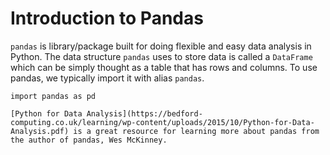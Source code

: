 # Introduction to Pandas

`pandas` is library/package built for doing flexible and easy data analysis in Python. The data structure `pandas` uses to store data is called a `DataFrame` which can be simply thought as a table that has rows and columns. To use pandas, we typically import it with alias `pandas`.

```
import pandas as pd
```

```{note}
[Python for Data Analysis](https://bedford-computing.co.uk/learning/wp-content/uploads/2015/10/Python-for-Data-Analysis.pdf) is a great resource for learning more about pandas from the author of pandas, Wes McKinney.
```